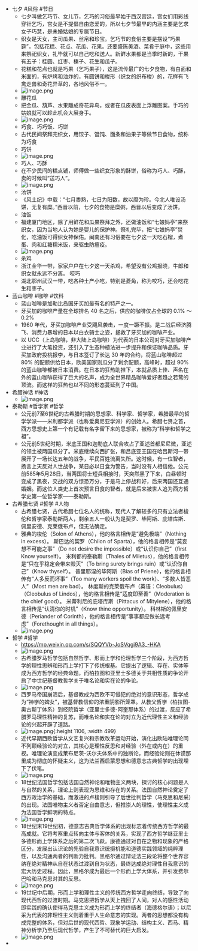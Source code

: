 - 七夕 #风俗 #节日
	- 七夕叫做乞巧节、女儿节，乞巧的习俗最早始于西汉宫廷，宫女们用彩线穿针乞巧，宫女是不提倡自由恋爱的，所以七夕节最早的内涵主要是乞求女子巧慧，是未婚姑娘的专属节日。
	- 织女是天女，主司瓜果、丝帛和珍宝。乞巧节的食俗主要是摆设“巧果筵”，包括花糕、花点、花瓜、花果。还要盛陈美酒、菜肴于庭中，这些用来祭祀织女，礼毕就可以自己吃和送人。新鲜水果都是当季时新的，干果有五子：桂圆、红枣、榛子、花生和瓜子。
	- 花糕和花点也就是巧果（乞巧果子），这是流传最广的七夕食物，有白面和米面的，有炉烤和油炸的，有圆饼和梭形（织女的织布梭）的，花样有飞禽走兽和奇花异草的，各地风俗不一。
	- ![image.png](../assets/image_1659573863008_0.png)
	- 雕花瓜
	- 把金瓜、葫芦、水果雕成奇花异鸟，或者在瓜皮表面上浮雕图案。手巧的姑娘就可以趁此机会大展身手。
	- ![image.png](../assets/image_1659573882454_0.png)
	- 巧食、巧巧饭、巧饼
	- 古代民间祭拜完织女，用饺子、馄饨、面条和油果子等做节日食物，统称为巧食
	- 巧饼
	- ![image.png](../assets/image_1659573907594_0.png)
	- 巧人、巧酥
	- 在不少民间的糕点铺，师傅做一些织女形象的酥饼，俗称为巧人、巧酥，卖的时候叫“送巧人”。
	- ![image.png](../assets/image_1659573944120_0.png)
	- 汤饼
	- 《风土纪》中载：“七月黍熟，七日为阳数，故以糜为珍。今北人唯设汤饼，无复有糜。”西晋以前，七夕的食物是糜粥，西晋以后变成了汤饼。
	- 油饭
	- 福建厦门地区，除了用鲜花和瓜果祭拜之外，还做油饭和“七娘妈亭”来祭织女，因为当地人认为她是婴儿的保护神。祭礼完毕，把“七娘妈亭”焚化，吃油饭可得织女神保佑。闽南还有习俗要在七夕这一天吃石榴，煮蛋、肉和红糖糯米饭，来驱虫防瘟疫。
	- ![image.png](../assets/image_1659573974162_0.png)
	- 杀鸡
	- 浙江金华一带，家家户户在七夕这一天杀鸡，希望没有公鸡报晓，牛郎和织女就永远不分离。
	  咬巧
	- 湖北鄂州武汉一带，吃各种土产小吃，特别是菱角，称为咬巧，还会吃花生和枣子。
- 蓝山咖啡 #咖啡 #饮料
	- 蓝山咖啡是加勒比岛国牙买加最有名的特产之一。
	- 牙买加的咖啡产量在全球排名 40 名之后，供应的咖啡仅占全球的 0.1% ～ 0.2%
	- 1960 年代，牙买加咖啡产业受飓风袭击，一度一蹶不振。是二战后经济腾飞、消费力暴增的日本以白衣骑士之姿，拯救了牙买加的咖啡产业。
	- 以 UCC（上岛咖啡，非大陆上岛咖啡）为代表的日本公司对牙买加咖啡产业进行了大笔投资，还引入了生态种植法进一步提升和保证咖啡品质。牙买加政府投桃报李，与日本签订了长达 30 年的合约，将蓝山咖啡超过 80% 的配额供给日本，欧美国家则瓜分了剩余配额，高峰时，超过 90% 的蓝山咖啡都被日本消费。在日本的狂热助推下，本就品质上佳、声名在外的蓝山咖啡获得了巨大的名声，成为全世界精品咖啡爱好者趋之若鹜的顶流。而这样的狂热也以不同的形态蔓延到了中国。
- 希腊神话 #神话
	- ![image.png](../assets/image_1659596352843_0.png)
- 泰勒斯 #哲学家 #哲学
	- 公元前7至6世纪的古希腊时期的思想家、科学家、哲学家，希腊最早的哲学学派——米利都学派（也称爱奥尼亚学派）的创始人。希腊七贤之首，西方思想史上第一个有记载有名字留下来的思想家，被称为“科学和哲学之祖”。
	- 公元前5世纪时期，米底王国和迦勒底人联合攻占了亚述首都尼尼微，亚述的领土被两国瓜分了。米底继续向西扩张，和吕底亚王国在哈吕斯河一带展开了一场长达五年的战争，平民百姓流离失所。这时候，有一位智者，扬言上天反对人世战争，某日必以日食为警告，当时没有人相信他。公元前585年5月28日，当两国将士短兵相接时，天突然黑了下来，白昼顿时变成了黑夜，交战的双方惊恐万分，于是马上停战和好，后来两国还互通婚姻。而这位人类史上首次预言日食的智者，就是后来被世人追为西方哲学史第一位哲学家——泰勒斯。
- 古希腊七贤 #哲学 #人物
	- 古希腊七贤，古代希腊七位名人的统称，现代人了解较多的只有立法者梭伦和哲学家泰勒斯两人，剩余五人一般认为是契罗、毕阿斯、庇塔库斯、佩里安德、克莱俄布卢，但无法确定。
	- 雅典的梭伦（Solon of Athens），他的格言相传是“避免极端”（Nothing in excess）。
	  斯巴达的契罗（Chilon of Sparta），他的格言相传是“莫妄想不可能之事”（Do not desire the impossible）或“认识你自己”（first Know yourself）。
	  米利都的泰勒斯（Thales of Miletus），他的格言相传是“只在乎稳定会带来毁灭”（To bring surety brings ruin）或“认识你自己”（Know thyself）。
	  普里耶涅的毕阿斯（Bias of Priene），他的格言相传有“人多反而坏事”（Too many workers spoil the work）、“多数人皆恶人”（Most men are bad）。
	  林度斯的克莱俄布卢（英语：Cleobulus）（Cleobulus of Lindos），他的格言相传是“适度即至善”（Moderation is the chief good）。
	  米蒂利尼的庇塔库斯（Pittacus of Mitylene），他的格言相传是“认清你的时机”（Know thine opportunity）。
	  科林斯的佩里安德（Periander of Corinth），他的格言相传是“事事都应做长远考虑”（Forethought in all things）。
	- ![image.png](../assets/image_1659596699536_0.png)
- 哲学 #哲学
	- https://mp.weixin.qq.com/s/SQQYVb-JoSVqgi9A3_-HKA
	- ![image.png](../assets/image_1659596453819_0.png)
	- 古希腊罗马哲学包括自然哲学、形而上学和伦理哲学三个阶段，为西方哲学的理性思辨和形而上学打下了传统根基。它提出了逻辑、存在、实体等成为西方哲学的经典命题，而柏拉图和亚里士多德关于共相性质的争论开启了中世纪基督教哲学关于唯名论和实在论的争论。
	- ![image.png](../assets/image_1659596590169_0.png)
	- 西罗马帝国崩溃后，基督教成为西欧不可侵犯的绝对的意识形态，哲学成为“神学的婢女”，被基督教信仰的浓重阴影所笼罩。从教父哲学（柏拉图-奥古斯丁体系）到经院哲学（亚里士多德-阿奎那体系）的过渡，反应了希腊罗马理性精神的复苏，而唯名论和实在论的对立为近代理性主义和经验论的兴起开辟了道路。
	- ![image.png](../assets/image_1659596954644_0.png){:height 1106, :width 499}
	- 近代早期西欧哲学从文艺复兴和宗教改革运动开始，演化出欧陆唯理论同不列颠经验论的对立，其核心是理性反思和对经验（外在或内在）的重视。唯理论演变成莱布尼茨-沃尔夫体系中的独断论，而经验论则在休谟那里成为彻底的怀疑主义，这为法兰西启蒙思想和德意志古典哲学的出现埋下了伏笔。
	- ![image.png](../assets/image_1659597012868_0.png)
	- 18世纪法国哲学包括法国自然神论和唯物主义两块，探讨的核心问题是人与自然的关系，理论上则表现为思维和存在的关系。法国自然神论奠定了西方政治学的基础，而激进的卢梭则引导了后世批判哲学（马克思和尼采）的出现。法国唯物主义者否定自由意志，但推崇人的理性，使理性主义成为法国哲学鲜明的特点。
	- ![image.png](../assets/image_1659597059513_0.png)
	- 18世纪末19世纪初，德意志古典哲学体系的出现标志着传统西方哲学的最高成就。它将考察重点转向主体与客体的关系，实现了西方哲学继亚里士多德形而上学体系之后的第二次飞跃。康德通过对自在之物和现象的严格区分，发展出认识论的先验自我意识统摄机能和道德实践领域的纯粹理性，以及沟通两者的判断力批判。黑格尔通过辩证法三段论将整个世界容纳在绝对精神从自在状态过渡到自为状态，最终达成绝对理性自我意识的宏大历史过程。因此，黑格尔成为最后一个形而上学大体系，并引发费尔巴哈和马克思对其的反思。
	- ![image.png](../assets/image_1659597078495_0.png)
	- 19世纪中后期，形而上学和理性主义的传统西方哲学走向终结，导致了向现代西哲的过渡时期。马克思把哲学从天上拽回了人间，对人的感性活动即实践的确认使得马克思主义成为形而上学的终结者（海德格尔语）；以尼采为代表的非理性主义则着重于人生命意志的实现。两者的思想都没有构成完整的体系，但对后世的现代西哲、现象学运动、结构主义、西马、精神分析学乃至后现代哲学，产生了不可替代的巨大启发。
	- ![image.png](../assets/image_1659597099607_0.png)
-